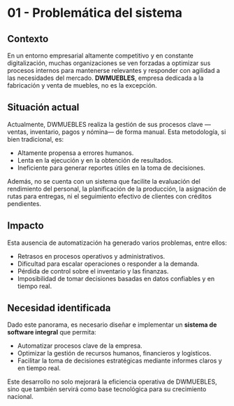 # 01 - Problemática del sistema

## Contexto

En un entorno empresarial altamente competitivo y en constante digitalización, muchas organizaciones se ven forzadas a optimizar sus procesos internos para mantenerse relevantes y responder con agilidad a las necesidades del mercado. **DWMUEBLES**, empresa dedicada a la fabricación y venta de muebles, no es la excepción.

## Situación actual

Actualmente, DWMUEBLES realiza la gestión de sus procesos clave —ventas, inventario, pagos y nómina— de forma manual. Esta metodología, si bien tradicional, es:

- Altamente propensa a errores humanos.
- Lenta en la ejecución y en la obtención de resultados.
- Ineficiente para generar reportes útiles en la toma de decisiones.

Además, no se cuenta con un sistema que facilite la evaluación del rendimiento del personal, la planificación de la producción, la asignación de rutas para entregas, ni el seguimiento efectivo de clientes con créditos pendientes.

## Impacto

Esta ausencia de automatización ha generado varios problemas, entre ellos:

- Retrasos en procesos operativos y administrativos.
- Dificultad para escalar operaciones o responder a la demanda.
- Pérdida de control sobre el inventario y las finanzas.
- Imposibilidad de tomar decisiones basadas en datos confiables y en tiempo real.

## Necesidad identificada

Dado este panorama, es necesario diseñar e implementar un **sistema de software integral** que permita:

- Automatizar procesos clave de la empresa.
- Optimizar la gestión de recursos humanos, financieros y logísticos.
- Facilitar la toma de decisiones estratégicas mediante informes claros y en tiempo real.

Este desarrollo no solo mejorará la eficiencia operativa de DWMUEBLES, sino que también servirá como base tecnológica para su crecimiento nacional.

